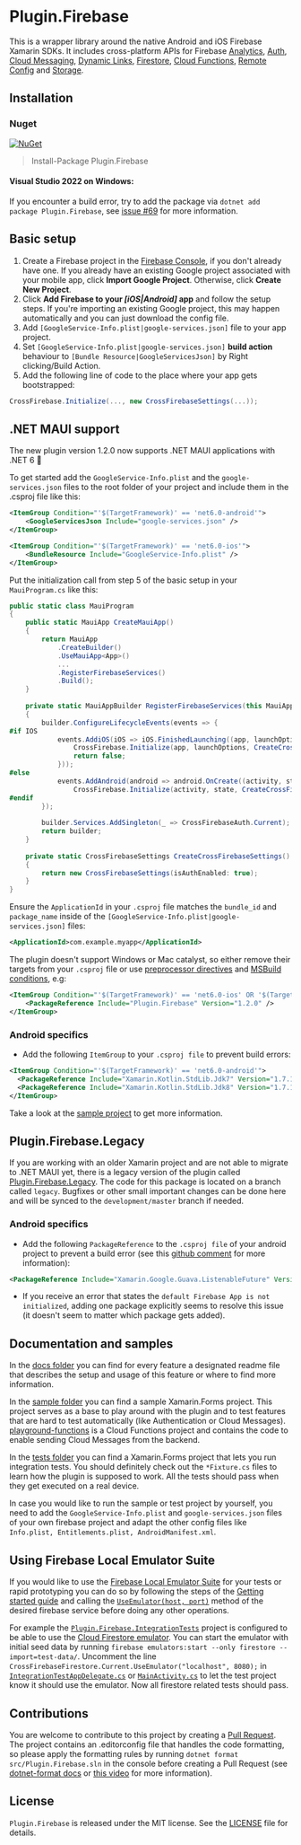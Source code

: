 # Plugin.Firebase

This is a wrapper library around the native Android and iOS Firebase Xamarin SDKs. It includes cross-platform APIs for Firebase [Analytics](https://firebase.google.com/docs/analytics), [Auth](https://firebase.google.com/docs/auth), [Cloud Messaging](https://firebase.google.com/docs/cloud-messaging), [Dynamic Links](https://firebase.google.com/docs/dynamic-links), [Firestore](https://firebase.google.com/docs/firestore), [Cloud Functions](https://firebase.google.com/docs/functions), [Remote Config](https://firebase.google.com/docs/remote-config) and [Storage](https://firebase.google.com/docs/storage).

## Installation
### Nuget
[![NuGet](https://img.shields.io/nuget/v/plugin.firebase.svg?maxAge=86400&style=flat)](https://www.nuget.org/packages/Plugin.Firebase/)

> Install-Package Plugin.Firebase

#### Visual Studio 2022 on Windows:
If you encounter a build error, try to add the package via `dotnet add package Plugin.Firebase`, see [issue #69](https://github.com/TobiasBuchholz/Plugin.Firebase/issues/65) for more information.

## Basic setup

1. Create a Firebase project in the [Firebase Console](https://console.firebase.google.com/), if you don't already have one. If you already have an existing Google project associated with your mobile app, click **Import Google Project**. Otherwise, click **Create New Project**.
2. Click **Add Firebase to your *[iOS|Android]* app** and follow the setup steps. If you're importing an existing Google project, this may happen automatically and you can just download the config file.
3. Add ```[GoogleService-Info.plist|google-services.json]``` file to your app project.
4. Set ```[GoogleService-Info.plist|google-services.json]``` **build action** behaviour to ```[Bundle Resource|GoogleServicesJson]``` by Right clicking/Build Action.
5. Add the following line of code to the place where your app gets bootstrapped:
```c#
CrossFirebase.Initialize(..., new CrossFirebaseSettings(...));
```

## .NET MAUI support
The new plugin version 1.2.0 now supports .NET MAUI applications with .NET 6 🚀 

To get started add the `GoogleService-Info.plist` and the `google-services.json` files to the root folder of your project and include them in the .csproj file like this:

```xml
<ItemGroup Condition="'$(TargetFramework)' == 'net6.0-android'">
    <GoogleServicesJson Include="google-services.json" />
</ItemGroup>

<ItemGroup Condition="'$(TargetFramework)' == 'net6.0-ios'">
    <BundleResource Include="GoogleService-Info.plist" />
</ItemGroup>
```

Put the initialization call from step 5 of the basic setup in your `MauiProgram.cs` like this:

```c#
public static class MauiProgram
{
    public static MauiApp CreateMauiApp()
    {
        return MauiApp
            .CreateBuilder()
            .UseMauiApp<App>()
            ...
            .RegisterFirebaseServices()
            .Build();
    }
    
    private static MauiAppBuilder RegisterFirebaseServices(this MauiAppBuilder builder)
    {
        builder.ConfigureLifecycleEvents(events => {
#if IOS
            events.AddiOS(iOS => iOS.FinishedLaunching((app, launchOptions) => {
                CrossFirebase.Initialize(app, launchOptions, CreateCrossFirebaseSettings());
                return false;
            }));
#else
            events.AddAndroid(android => android.OnCreate((activity, state) =>
                CrossFirebase.Initialize(activity, state, CreateCrossFirebaseSettings())));
#endif
        });
        
        builder.Services.AddSingleton(_ => CrossFirebaseAuth.Current);
        return builder;
    }
    
    private static CrossFirebaseSettings CreateCrossFirebaseSettings()
    {
        return new CrossFirebaseSettings(isAuthEnabled: true);
    }
}
```
Ensure the `ApplicationId` in your `.csproj` file matches the `bundle_id` and `package_name` inside of the `[GoogleService-Info.plist|google-services.json]` files:
```xml
<ApplicationId>com.example.myapp</ApplicationId>
```

The plugin doesn't support Windows or Mac catalyst, so either remove their targets from your `.csproj` file or use  [preprocessor directives](https://learn.microsoft.com/en-us/dotnet/csharp/language-reference/preprocessor-directives#conditional-compilation) and [MSBuild conditions](https://learn.microsoft.com/de-de/visualstudio/msbuild/msbuild-conditions?view=vs-2022), e.g:

```xml
<ItemGroup Condition="'$(TargetFramework)' == 'net6.0-ios' OR '$(TargetFramework)' == 'net6.0-android'">
    <PackageReference Include="Plugin.Firebase" Version="1.2.0" />
</ItemGroup>
```

### Android specifics
- Add the following `ItemGroup` to your `.csproj file` to prevent build errors:
```xml
<ItemGroup Condition="'$(TargetFramework)' == 'net6.0-android'">
  <PackageReference Include="Xamarin.Kotlin.StdLib.Jdk7" Version="1.7.10" ExcludeAssets="build;buildTransitive" />
  <PackageReference Include="Xamarin.Kotlin.StdLib.Jdk8" Version="1.7.10" ExcludeAssets="build;buildTransitive" />
</ItemGroup>
```

Take a look at the [sample project](https://github.com/TobiasBuchholz/Plugin.Firebase/tree/development/sample/Playground) to get more information.

## Plugin.Firebase.Legacy
If you are working with an older Xamarin project and are not able to migrate to .NET MAUI yet, there is a legacy version of the plugin called [Plugin.Firebase.Legacy](https://www.nuget.org/packages/Plugin.Firebase.Legacy/). The code for this package is located on a branch called `legacy`. Bugfixes or other small important changes can be done here and will be synced to the `development/master` branch if needed.

### Android specifics
- Add the following `PackageReference` to the `.csproj file` of your android project to prevent a build error (see this [github comment](https://github.com/xamarin/GooglePlayServicesComponents/issues/379#issuecomment-733266753) for more information):
```xml
<PackageReference Include="Xamarin.Google.Guava.ListenableFuture" Version="1.0.0.2" ExcludeAssets="build;buildTransitive" />
```
- If you receive an error that states the `default Firebase App is not initialized`, adding one package explicitly seems to resolve this issue (it doesn't seem to matter which package gets added).

## Documentation and samples

In the [docs folder](https://github.com/TobiasBuchholz/Plugin.Firebase/blob/development/docs) you can find for every feature a designated readme file that describes the setup and usage of this feature or where to find more information.

In the [sample folder](https://github.com/TobiasBuchholz/Plugin.Firebase/blob/development/sample) you can find a sample Xamarin.Forms project. This project serves as a base to play around with the plugin and to test features that are hard to test automatically (like Authentication or Cloud Messages). [playground-functions](https://github.com/TobiasBuchholz/Plugin.Firebase/blob/development/sample/playground-functions) is a Cloud Functions project and contains the code to enable sending Cloud Messages from the backend.

In the [tests folder](https://github.com/TobiasBuchholz/Plugin.Firebase/blob/development/tests) you can find a Xamarin.Forms project that lets you run integration tests. You should definitely check out the ```*Fixture.cs``` files to learn how the plugin is supposed to work. All the tests should pass when they get executed on a real device.

In case you would like to run the sample or test project by yourself, you need to add the ```GoogleService-Info.plist``` and ```google-services.json``` files of your own firebase project and adapt the other config files like ```Info.plist, Entitlements.plist, AndroidManifest.xml```.

## Using Firebase Local Emulator Suite
If you would like to use the [Firebase Local Emulator Suite](https://firebase.google.com/docs/emulator-suite) for your tests or rapid prototyping you can do so by following the steps of the [Getting started guide](https://firebase.google.com/docs/emulator-suite/connect_and_prototype) and calling the [`UseEmulator(host, port)`](https://github.com/TobiasBuchholz/Plugin.Firebase/blob/development/src/Shared/Firestore/IFirebaseFirestore.cs#L45) method of the desired firebase service before doing any other operations.

For example the [`Plugin.Firebase.IntegrationTests`](https://github.com/TobiasBuchholz/Plugin.Firebase/tree/development/tests/Plugin.Firebase.IntegrationTests) project is configured to be able to use the [Cloud Firestore emulator](https://firebase.google.com/docs/emulator-suite/connect_firestore). You can start the emulator with initial seed data by running `firebase emulators:start --only firestore --import=test-data/`. Uncomment the line `CrossFirebaseFirestore.Current.UseEmulator("localhost", 8080);` in [`IntegrationTestAppDelegate.cs`](https://github.com/TobiasBuchholz/Plugin.Firebase/blob/development/tests/Plugin.Firebase.TestHarness.iOS/IntegrationTestAppDelegate.cs) or [`MainActivity.cs`](https://github.com/TobiasBuchholz/Plugin.Firebase/blob/development/tests/Plugin.Firebase.TestHarness.Android/MainActivity.cs) to let the test project know it should use the emulator. Now all firestore related tests should pass.

## Contributions

You are welcome to contribute to this project by creating a [Pull Request](https://docs.github.com/en/pull-requests/collaborating-with-pull-requests/proposing-changes-to-your-work-with-pull-requests/about-pull-requests). The project contains an .editorconfig file that handles the code formatting, so please apply the formatting rules by running `dotnet format src/Plugin.Firebase.sln` in the console before creating a Pull Request (see [dotnet-format docs](https://github.com/dotnet/format) or [this video](https://www.youtube.com/watch?v=lGvP9SZ98vM&t) for more information).

## License

```Plugin.Firebase``` is released under the MIT license. See the [LICENSE](https://github.com/TobiasBuchholz/Plugin.Firebase/blob/development/LICENSE) file for details.
